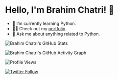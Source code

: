 
# Hello, I'm Brahim Chatri! 👋

- 🌱 I’m currently learning Python.
- 👨‍💻 Check out my [portfolio](https://github.com/BrahimChatri).
- 💬 Ask me about anything related to Python.

![Brahim Chatri's GitHub Stats](https://github-readme-stats.vercel.app/api?username=BrahimChatri&show_icons=true&theme=radical)

![Brahim Chatri's GitHub Activity Graph](https://activity-graph.herokuapp.com/graph?username=BrahimChatri&theme=dracula)

![Profile Views](https://komarev.com/ghpvc/?username=BrahimChatri)

[![Twitter Follow](https://img.shields.io/twitter/follow/BrahimChatri4?style=social)](https://twitter.com/Brahim_Chatri)
